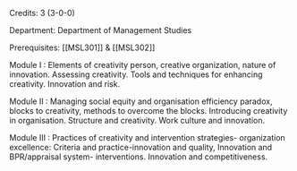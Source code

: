 Credits: 3 (3-0-0)

Department: Department of Management Studies

Prerequisites: [[MSL301]] & [[MSL302]]

Module I : Elements of creativity person, creative organization, nature of innovation. Assessing creativity. Tools and techniques for enhancing creativity. Innovation and risk.

Module II : Managing social equity and organisation efficiency paradox, blocks to creativity, methods to overcome the blocks. Introducing creativity in organisation. Structure and creativity. Work culture and innovation.

Module III : Practices of creativity and intervention strategies- organization excellence: Criteria and practice-innovation and quality, Innovation and BPR/appraisal system- interventions. Innovation and competitiveness.